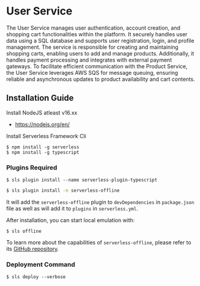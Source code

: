 # User Service

The User Service manages user authentication, account creation, and shopping cart functionalities within the platform. It securely handles user data using a SQL database and supports user registration, login, and profile management. The service is responsible for creating and maintaining shopping carts, enabling users to add and manage products. Additionally, it handles payment processing and integrates with external payment gateways. To facilitate efficient communication with the Product Service, the User Service leverages AWS SQS for message queuing, ensuring reliable and asynchronous updates to product availability and cart contents.

## Installation Guide

Install NodeJS atleast v16.xx

- https://nodejs.org/en/

Install Serverless Framework Cli

```
$ npm install -g serverless
$ npm install -g typescript

```

### Plugins Required

```
$ sls plugin install --name serverless-plugin-typescript

```

```bash
$ sls plugin install -n serverless-offline
```

It will add the `serverless-offline` plugin to `devDependencies` in `package.json` file as well as will add it to `plugins` in `serverless.yml`.

After installation, you can start local emulation with:

```
$ sls offline
```

To learn more about the capabilities of `serverless-offline`, please refer to its [GitHub repository](https://github.com/dherault/serverless-offline).

### Deployment Command

```
$ sls deploy --verbose

```
